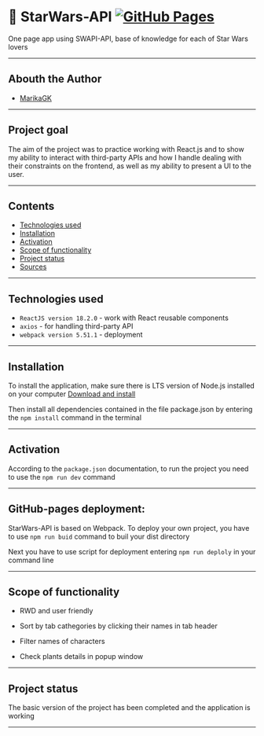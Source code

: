# :dizzy: StarWars-API [![GitHub Pages](https://img.shields.io/badge/GitHub%20Pages-gray)]([https://marikagk.github.io/StarWars-API/](https://marikagk.github.io/StarWars-API/))

One page app using SWAPI-API, base of knowledge for each of Star Wars lovers

---

## Abouth the Author

- [MarikaGK](https://github.com/MarikaGK/)

---

## Project goal

The aim of the project was to practice working with React.js and to show my ability to interact with third-party APIs and how I handle dealing with their constraints on the frontend, as well as my ability to present a UI to the user.

---

## Contents

- [Technologies used](#technologies-used)
- [Installation](#Installation)
- [Activation](#Activation)
- [Scope of functionality](#Scope-of-functionality)
- [Project status](#Project-status)
- [Sources](#Sources)

---

## Technologies used


- `ReactJS version 18.2.0` - work with React reusable components
- `axios` - for handling third-party API
- `webpack version 5.51.1` - deployment

---

## Installation

To install the application, make sure there is LTS version of Node.js installed on your computer  [Download and install](https://nodejs.org/en/)

Then install all dependencies contained in the file package.json by entering the
`npm install` command in the terminal

---

## Activation

According to the `package.json` documentation, to run the project you need to use the `npm run dev` command

---

## GitHub-pages deployment:

StarWars-API is based on Webpack. To deploy your own project, you have to use `npm run buid` command to buil your dist directory

Next you have to use script for deployment entering `npm run deploly` in your command line

---

## Scope of functionality

- RWD and user friendly

- Sort by tab cathegories by clicking their names in tab header

- Filter names of characters

- Check plants details in popup window

---

## Project status

The basic version of the project has been completed and the application is
working

---
